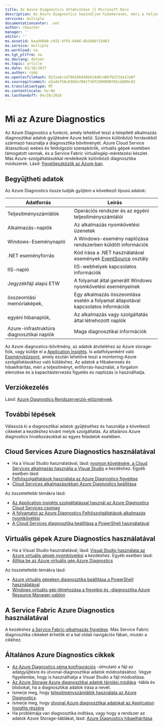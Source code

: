 ```yaml
---
title: Az Azure Diagnostics áttekintése |} Microsoft Docs
description: Az Azure diagnostics használjon hibakeresés, méri a teljesítményt, figyelés, a forgalom elemzése a felhőszolgáltatások, virtuális gépek és a service fabric
services: multiple
documentationcenter: .net
author: rboucher
manager: ''
editor: ''
ms.assetid: baad40d8-c915-4f93-b486-8b160bf33463
ms.service: multiple
ms.workload: na
ms.tgt_pltfrm: na
ms.devlang: dotnet
ms.topic: article
ms.date: 03/18/2017
ms.author: robb
ms.openlocfilehash: 0231a6c1d78818b948bb24d0c406fb2f2da17a0f
ms.sourcegitcommit: e2adef58c03b0a780173df2d988907b5cb809c82
ms.translationtype: MT
ms.contentlocale: hu-HU
ms.lasthandoff: 04/28/2018
---
```

# <a name="what-is-azure-diagnostics"></a>Mi az Azure Diagnostics
Az Azure Diagnostics a funkció, amely lehetővé teszi a telepített alkalmazás diagnosztikai adatok gyűjtésére Azure belül. Számos különböző forrásokból származó használja a diagnosztika bővítményét. Azure Cloud Service (klasszikus) webes és feldolgozói szerepkörök, virtuális gépek esetében támogatott vannak, és a Service Fabric virtuálisgép-méretezési készlet. Más Azure-szolgáltatásokkal rendelkezik különböző diagnosztika módszerek. Lásd: [figyelőeszközök az Azure-ban](monitoring-overview.md). 

## <a name="data-you-can-collect"></a>Begyűjtheti adatok
Az Azure Diagnostics össze tudják gyűjteni a következő típusú adatok:

| Adatforrás | Leírás |
| --- | --- |
| Teljesítményszámlálók |Operációs rendszer és az egyéni teljesítményszámlálói |
| Alkalmazás-naplók |Az alkalmazás nyomkövetési üzenetek |
| Windows-Eseménynapló |A Windows-esemény naplózása rendszerben küldött információk |
| .NET eseményforrás |Kód írása a .NET használatával események [EventSource](https://msdn.microsoft.com/library/system.diagnostics.tracing.eventsource.aspx) osztály |
| IIS-napló |IIS-webhelyek kapcsolatos információk |
| Jegyzékfájl alapú ETW |A folyamat által generált Windows nyomkövetési eseményeinek |
| összeomlási memóriaképek, |Egy alkalmazás összeomlása esetén a folyamat állapotával kapcsolatos információk |
| egyéni hibanaplók, |Az alkalmazás vagy szolgáltatás által létrehozott naplók |
| Azure-infrastruktúra diagnosztikai naplók |Maga diagnosztikai információk |

Az Azure diagnostics-bővítmény, az adatok átviteléhez az Azure storage-fiók, vagy küldje el a [Application Insights](../application-insights/app-insights-cloudservices.md). Is adatfolyamként való [Eseményközpont](../event-hubs/event-hubs-what-is-event-hubs.md), amely ezután lehetővé teszi a montoring-Azure szolgáltatásokhoz való küldéshez. Az adatok a Hibakeresés és hibaelhárítás, méri a teljesítményt, erőforrás-használat, a forgalom elemzése és a kapacitástervezés figyelés és naplózás is használhatja.

## <a name="versioning"></a>Verziókezelés
Lásd: [Azure Diagnostics Rendszerverzió-előzmények](azure-diagnostics-versioning-history.md).

## <a name="next-steps"></a>További lépések
Válassza ki a diagnosztikai adatok gyűjtéséhez és használja a következő cikkeket a kezdéshez kívánt melyik szolgáltatás. Az általános Azure diagnostics hivatkozásokkal az egyes feladatok esetében.

## <a name="cloud-services-using-azure-diagnostics"></a>Cloud Services Azure Diagnostics használatával
* Ha a Visual Studio használatával, lásd: [nyomon követésére, a Cloud Services alkalmazás használja a Visual Studio](../vs-azure-tools-debug-cloud-services-virtual-machines.md) a kezdéshez. Egyéb esetben lásd:
* [Felhőszolgáltatások használata az Azure Diagnostics figyelése](../cloud-services/cloud-services-how-to-monitor.md)
* [Cloud Services alkalmazásokban Azure Diagnostics beállítása](../cloud-services/cloud-services-dotnet-diagnostics.md)

Az összetettebb témákra lásd:

* [Az Application insights szolgáltatással használ az Azure Diagnostics Cloud Services csomag](../application-insights/app-insights-cloudservices.md)
* [A folyamatot az Azure Diagnostics Felhőszolgáltatások alkalmazás nyomkövetési](../cloud-services/cloud-services-dotnet-diagnostics-trace-flow.md)
* [A Cloud Services diagnosztika beállítása a PowerShell használatával](../virtual-machines/windows/ps-extensions-diagnostics.md?toc=%2fazure%2fvirtual-machines%2fwindows%2ftoc.json)

## <a name="virtual-machines-using-azure-diagnostics"></a>Virtuális gépek Azure Diagnostics használatával
* Ha a Visual Studio használatával, lásd: [Visual Studio használata az Azure virtuális gépek nyomkövetési](../vs-azure-tools-debug-cloud-services-virtual-machines.md) a kezdéshez. Egyéb esetben lásd:
* [Állítsa be az Azure virtuális gép Azure Diagnostics](../virtual-machines-dotnet-diagnostics.md)

Az összetettebb témákra lásd:

* [Azure virtuális gépeken diagnosztika beállítása a PowerShell használatával](../virtual-machines/windows/ps-extensions-diagnostics.md?toc=%2fazure%2fvirtual-machines%2fwindows%2ftoc.json)
* [Windows virtuális gép létrehozása a figyelési és -diagnosztika Azure Resource Manager-sablon](../virtual-machines/windows/extensions-diagnostics-template.md?toc=%2fazure%2fvirtual-machines%2fwindows%2ftoc.json)

## <a name="service-fabric-using-azure-diagnostics"></a>A Service Fabric Azure Diagnostics használatával
A kezdéshez [a Service Fabric-alkalmazás figyelése](../service-fabric/service-fabric-diagnostics-how-to-monitor-and-diagnose-services-locally.md). Más Service Fabric diagnosztika cikkeket érhetők el a bal oldali navigációs fában, miután a cikkhez.

## <a name="general-azure-diagnostics-articles"></a>Általános Azure Diagnostics cikkek
* [Az Azure Diagnostics séma konfigurációs](https://msdn.microsoft.com/library/azure/mt634524.aspx) -útmutató a fájl az adatgyűjtésre és útvonal-diagnosztikai adatok módosításához. Vegye figyelembe, hogy is használhatja a Visual Studio a fájl módosítása.
* [Az Azure Storage Azure diagnosztikai adatok tárolási módjára](../cloud-services/cloud-services-dotnet-diagnostics-storage.md) -tábla és blobokat, ha a diagnosztikai adatok írása a nevét.
* Ismerje meg, hogy [teljesítményszámlálók használata az Azure Diagnostics](../cloud-services/diagnostics-performance-counters.md).
* Ismerje meg, hogy [útvonal Azure diagnosztikai adatokat az Application Insights részére](azure-diagnostics-configure-application-insights.md)
* Ha problémája van diagnosztika indítása, vagy hogy a rendszer az adatok Azure Storage-táblákat, lásd: [Azure Diagnostics hibaelhárítása](azure-diagnostics-troubleshooting.md)
